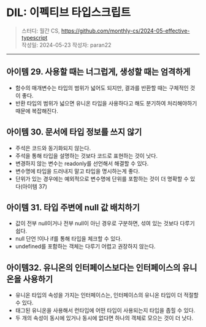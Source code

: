 # DIL: 이펙티브 타입스크립트

> 스터디: 월간 CS, https://github.com/monthly-cs/2024-05-effective-typescript  
> 작성일: 2024-05-23
> 작성자: paran22

---

## 아이템 29. 사용할 때는 너그럽게, 생성할 때는 엄격하게
- 함수의 매개변수는 타입의 범위가 넓어도 되지만, 결과를 반환할 때는 구체적인 것이 좋다.
- 반환 타입의 범위가 넓으면 유니온 타입을 사용하다고 해도 분기하여 처리해야하기 때문에 복잡해진다.

## 아이템 30. 문서에 타입 정보를 쓰지 않기
- 주석은 코드와 동기화되지 않는다.
- 주석을 통해 타입을 설명하는 것보다 코드로 표현하는 것이 낫다.
- 변경하지 않는 변수는 readonly를 선언해서 해결할 수 있다.
- 변수명에 타입을 드러내지 말고 타입을 명시하는게 좋다.
- 단위가 있는 경우에는 예외적으로 변수명에 단위를 포함하는 것이 더 명확할 수 있다(아이템 37)

## 아이템 31. 타입 주변에 null 값 배치하기
- 값이 전부 null이거나 전부 null이 아닌 경우로 구분하면, 섞여 있는 것보다 다루기 쉽다.
- null 단언 !이나 if를 통해 타입을 체크할 수 있다.
- undefined를 포함하는 객체는 다루기 어렵고 권장하지 않는다.

## 아이템32. 유니온의 인터페이스보다는 인터페이스의 유니온을 사용하기
- 유니온 타입의 속성을 가지는 인터페이스는, 인터페이스의 유니온 타입이 더 적절할 수 있다.
- 태그된 유니온을 사용해서 런타입에 어떤 타입이 사용되는지 타입을 좁힐 수 있다.
- 두 개의 속성이 동시에 있거나 동시에 없다면 하나의 객체로 모으는 것이 더 낫다.